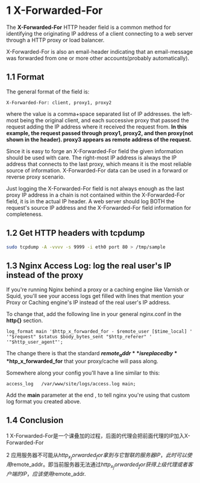 # 1 X-Forwarded-For

The **X-Forwarded-For** HTTP header field is a common method for identifying the originating IP address of a client connecting to a web server through a HTTP proxy or load balancer.

X-Forwarded-For is also an email-header indicating that an email-message was forwarded from  one or more other accounts(probably automatically).

## 1.1 Format

The general format of the field is:

```
X-Forwarded-For: client, proxy1, proxy2
```

where the value is a comma+space separated list of IP addresses. the left-most being the original client, and each successive proxy that passed the request adding the IP address where it received the request from. **In this example, the request passed through proxy1, proxy2, and then proxy(not shown in the header). proxy3 appears as remote address of the request.**

Since it is easy to forge an X-Forwarded-For field the given information should be used with care. The right-most IP address is always the IP address that connects to the last proxy, which means it is the most reliable source of information. X-Forwarded-For data can be used in a forward or reverse proxy scenario.

Just logging the X-Forwarded-For field is not always enough as the last proxy IP address  in a chain is not contained within the X-Forwarded-For field, it is in the actual IP header. A web server should log BOTH the request's source IP address and the X-Forwarded-For field information for completeness.

## 1.2 Get HTTP headers with tcpdump

```bash
sudo tcpdump -A -vvvv -s 9999 -i eth0 port 80 > /tmp/sample
```

## 1.3 Nginx Access Log: log the real user's IP instead of the proxy

If you're running Nginx behind a proxy or a caching engine like Varnish or Squid, you'll see your access logs get filled with lines that mention your Proxy or Caching engine's IP instead of the real user's IP address.

To change that, add the following line in your general nginx.conf in the **http{}** section.

```nginx
log_format main '$http_x_forwarded_for - $remote_user [$time_local] '
'"$request" $status $body_bytes_sent "$http_referer" '
'"$http_user_agent"';
```

The change there is that the standard **$remote_addr** is replaced by **$htp_x_forwarded_for** that your proxy/cache will pass along.

Somewhere along your config you'll have a line similar to this:

```nginx
access_log   /var/www/site/logs/access.log main;
```

Add the **main** parameter at the end , to tell nginx you're using that custom log format you created above.

## 1.4 Conclusion

1 X-Forwarded-For是一个课叠加的过程，后面的代理会把前面代理的IP加入X-Forwarded-For

2 应用服务器不可能从$http_x_forwarded_for拿到与它智联的服务器IP，此时可以使用$remote_addr。即当前服务器无法通过$http_x_forwarded_for获得上级代理或者客户端的IP，应该使用$remote_addr.



